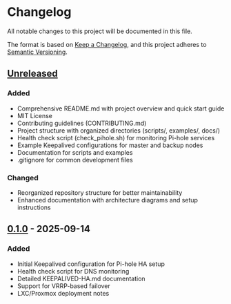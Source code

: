 # Changelog

All notable changes to this project will be documented in this file.

The format is based on [Keep a Changelog](https://keepachangelog.com/en/1.0.0/),
and this project adheres to [Semantic Versioning](https://semver.org/spec/v2.0.0.html).

## [Unreleased]

### Added
- Comprehensive README.md with project overview and quick start guide
- MIT License
- Contributing guidelines (CONTRIBUTING.md)
- Project structure with organized directories (scripts/, examples/, docs/)
- Health check script (check_pihole.sh) for monitoring Pi-hole services
- Example Keepalived configurations for master and backup nodes
- Documentation for scripts and examples
- .gitignore for common development files

### Changed
- Reorganized repository structure for better maintainability
- Enhanced documentation with architecture diagrams and setup instructions

## [0.1.0] - 2025-09-14

### Added
- Initial Keepalived configuration for Pi-hole HA setup
- Health check script for DNS monitoring
- Detailed KEEPALIVED-HA.md documentation
- Support for VRRP-based failover
- LXC/Proxmox deployment notes

[Unreleased]: https://github.com/th3Wheel/route-pi-squared/compare/v0.1.0...HEAD
[0.1.0]: https://github.com/th3Wheel/route-pi-squared/releases/tag/v0.1.0
